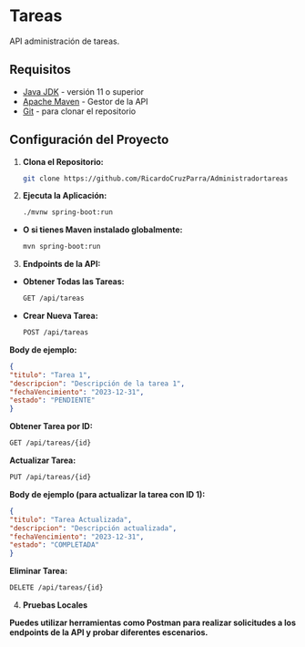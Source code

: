 # Tareas

API administración de tareas.

## Requisitos

- [Java JDK](https://www.oracle.com/java/technologies/javase-jdk11-downloads.html) - versión 11 o superior
- [Apache Maven](https://maven.apache.org/download.cgi) - Gestor de la API
- [Git](https://git-scm.com/downloads) - para clonar el repositorio

## Configuración del Proyecto

1. **Clona el Repositorio:**

   ```bash
   git clone https://github.com/RicardoCruzParra/Administradortareas 

2. **Ejecuta la Aplicación:**

   ```bash
   ./mvnw spring-boot:run

- **O si tienes Maven instalado globalmente:**

   ```bash
  mvn spring-boot:run

3. **Endpoints de la API:**

- **Obtener Todas las Tareas:**

   ```bash 
   GET /api/tareas

- **Crear Nueva Tarea:**

   ```bash
   POST /api/tareas

**Body de ejemplo:**

   ```json
   {
   "titulo": "Tarea 1",
   "descripcion": "Descripción de la tarea 1",
   "fechaVencimiento": "2023-12-31",
   "estado": "PENDIENTE"
   }
   ```

**Obtener Tarea por ID:**
   ```bash
   GET /api/tareas/{id}
   ```

**Actualizar Tarea:**

   ```bash
   PUT /api/tareas/{id}
   ```
**Body de ejemplo (para actualizar la tarea con ID 1):**

```json
{
"titulo": "Tarea Actualizada",
"descripcion": "Descripción actualizada",
"fechaVencimiento": "2023-12-31",
"estado": "COMPLETADA"
}
```
**Eliminar Tarea:**

   ```bash
   DELETE /api/tareas/{id}
   ```
4. **Pruebas Locales**

**Puedes utilizar herramientas como Postman para realizar solicitudes a los endpoints de la API y probar diferentes escenarios.**



